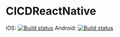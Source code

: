 # CICDReactNative

iOS: [![Build status](https://build.appcenter.ms/v0.1/apps/bda6feb6-b6ce-4554-a042-fb91844ed375/branches/dev/badge)](https://appcenter.ms)
Android: [![Build status](https://build.appcenter.ms/v0.1/apps/536b8212-f097-4022-9958-c74d7ab4749c/branches/dev/badge)](https://appcenter.ms)
